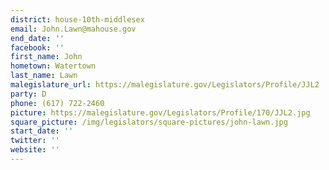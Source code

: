```yaml
---
district: house-10th-middlesex
email: John.Lawn@mahouse.gov
end_date: ''
facebook: ''
first_name: John
hometown: Watertown
last_name: Lawn
malegislature_url: https://malegislature.gov/Legislators/Profile/JJL2
party: D
phone: (617) 722-2460
picture: https://malegislature.gov/Legislators/Profile/170/JJL2.jpg
square_picture: /img/legislators/square-pictures/john-lawn.jpg
start_date: ''
twitter: ''
website: ''
---
```

